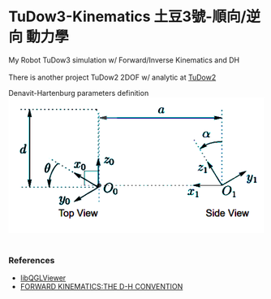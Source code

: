 # TuDow3-Kinematics 土豆3號-順向/逆向 動力學
My Robot TuDow3 simulation w/ Forward/Inverse Kinematics and DH <br/> <br/>
There is another project TuDow2 2DOF w/ analytic at [TuDow2](https://github.com/jmysu/TuDow2_Kinematics)



Denavit-Hartenburg parameters definition
![DH definition](gif/DH_definitions.png)  <br/><br/>

### References
  - [libQGLViewer](http://libqglviewer.com/)
  - [FORWARD KINEMATICS:THE D-H CONVENTION](https://users.cs.duke.edu/~brd/Teaching/Bio/asmb/current/Papers/chap3-forward-kinematics.pdf)
